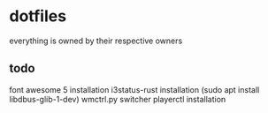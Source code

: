 # dotfiles

everything is owned by their respective owners

## todo

font awesome 5 installation
i3status-rust installation (sudo apt install libdbus-glib-1-dev)
wmctrl.py switcher
playerctl installation
